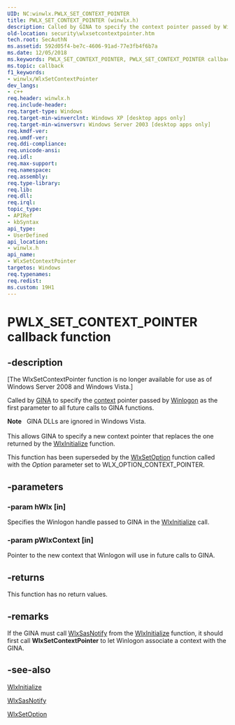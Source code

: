 ```yaml
---
UID: NC:winwlx.PWLX_SET_CONTEXT_POINTER
title: PWLX_SET_CONTEXT_POINTER (winwlx.h)
description: Called by GINA to specify the context pointer passed by Winlogon as the first parameter to all future calls to GINA functions.
old-location: security\wlxsetcontextpointer.htm
tech.root: SecAuthN
ms.assetid: 592d05f4-be7c-4606-91ad-77e3fb4f6b7a
ms.date: 12/05/2018
ms.keywords: PWLX_SET_CONTEXT_POINTER, PWLX_SET_CONTEXT_POINTER callback, WlxSetContextPointer, WlxSetContextPointer callback function [Security], _gina_wlxsetcontextpointer, security.wlxsetcontextpointer, winwlx/WlxSetContextPointer
ms.topic: callback
f1_keywords:
- winwlx/WlxSetContextPointer
dev_langs:
- c++
req.header: winwlx.h
req.include-header: 
req.target-type: Windows
req.target-min-winverclnt: Windows XP [desktop apps only]
req.target-min-winversvr: Windows Server 2003 [desktop apps only]
req.kmdf-ver: 
req.umdf-ver: 
req.ddi-compliance: 
req.unicode-ansi: 
req.idl: 
req.max-support: 
req.namespace: 
req.assembly: 
req.type-library: 
req.lib: 
req.dll: 
req.irql: 
topic_type:
- APIRef
- kbSyntax
api_type:
- UserDefined
api_location:
- winwlx.h
api_name:
- WlxSetContextPointer
targetos: Windows
req.typenames: 
req.redist: 
ms.custom: 19H1
---
```


# PWLX_SET_CONTEXT_POINTER callback function


## -description


<p class="CCE_Message">[The WlxSetContextPointer function is no longer available for use as of Windows Server 2008 and Windows Vista.]

Called by <a href="https://docs.microsoft.com/windows/desktop/SecGloss/g-gly">GINA</a> to specify the <a href="https://docs.microsoft.com/windows/desktop/SecGloss/c-gly">context</a> pointer passed by <a href="https://docs.microsoft.com/windows/desktop/SecGloss/w-gly">Winlogon</a> as the first parameter to all future calls to GINA functions.
<div class="alert"><b>Note</b>   GINA DLLs are ignored in Windows Vista.</div><div> </div>This allows GINA to specify a new context pointer that replaces the one returned by the 
<a href="https://docs.microsoft.com/windows/desktop/api/winwlx/nf-winwlx-wlxinitialize">WlxInitialize</a> function.

This function has been superseded by the 
<a href="https://docs.microsoft.com/windows/desktop/api/winwlx/nc-winwlx-pwlx_set_option">WlxSetOption</a> function called with the <i>Option</i> parameter set to WLX_OPTION_CONTEXT_POINTER.


## -parameters




### -param hWlx [in]

Specifies the Winlogon handle passed to GINA in the 
<a href="https://docs.microsoft.com/windows/desktop/api/winwlx/nf-winwlx-wlxinitialize">WlxInitialize</a> call.


### -param pWlxContext [in]

Pointer to the new context that Winlogon will use in future calls to GINA.


## -returns



This function has no return values.




## -remarks



If the GINA must call 
<a href="https://docs.microsoft.com/windows/desktop/api/winwlx/nc-winwlx-pwlx_sas_notify">WlxSasNotify</a> from the <a href="https://docs.microsoft.com/windows/desktop/api/winwlx/nf-winwlx-wlxinitialize">WlxInitialize</a> function, it should first call <b>WlxSetContextPointer</b> to let Winlogon associate a context with the GINA.




## -see-also




<a href="https://docs.microsoft.com/windows/desktop/api/winwlx/nf-winwlx-wlxinitialize">WlxInitialize</a>



<a href="https://docs.microsoft.com/windows/desktop/api/winwlx/nc-winwlx-pwlx_sas_notify">WlxSasNotify</a>



<a href="https://docs.microsoft.com/windows/desktop/api/winwlx/nc-winwlx-pwlx_set_option">WlxSetOption</a>
 

 

